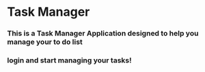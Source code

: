 # Task Manager

### This is a Task Manager Application designed to help you manage your to do list

### login and start managing your tasks!


